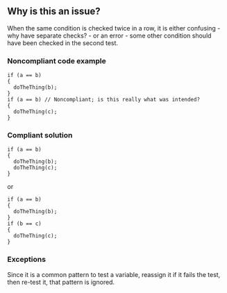 ## Why is this an issue?

When the same condition is checked twice in a row, it is either confusing - why have separate checks? - or an error - some other condition should
have been checked in the second test.

### Noncompliant code example

    if (a == b)
    {
      doTheThing(b);
    }
    if (a == b) // Noncompliant; is this really what was intended?
    {
      doTheThing(c);
    }

### Compliant solution

    if (a == b)
    {
      doTheThing(b);
      doTheThing(c);
    }

or

    if (a == b)
    {
      doTheThing(b);
    }
    if (b == c)
    {
      doTheThing(c);
    }

### Exceptions

Since it is a common pattern to test a variable, reassign it if it fails the test, then re-test it, that pattern is ignored.